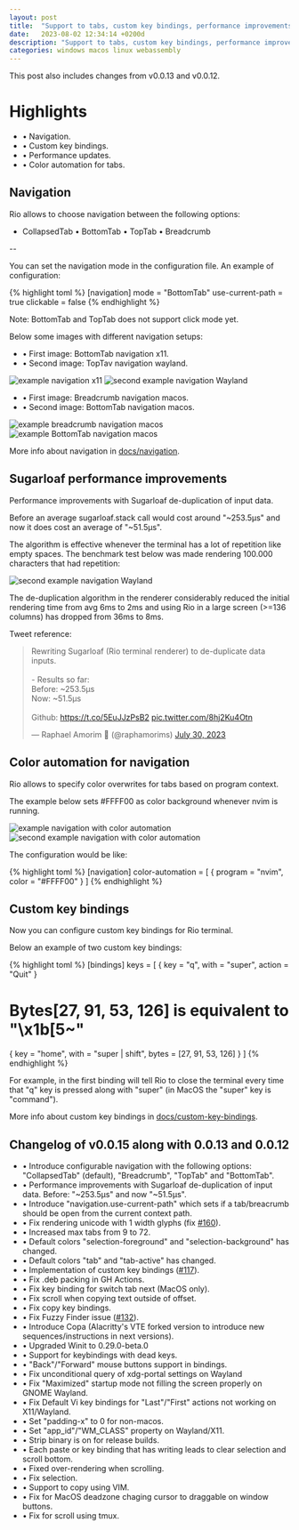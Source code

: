```yaml
---
layout: post
title:  "Support to tabs, custom key bindings, performance improvements and other updates"
date:   2023-08-02 12:34:14 +0200d
description: "Support to tabs, custom key bindings, performance improvements, color automation for tabs, binary size optimization, bug fixes and other updates."
categories: windows macos linux webassembly
---
```


This post also includes changes from v0.0.13 and v0.0.12.

# Highlights

- • Navigation.
- • Custom key bindings.
- • Performance updates.
- • Color automation for tabs.

## Navigation

Rio allows to choose navigation between the following options:

- <span class="keyword">CollapsedTab</span> • <span class="keyword">BottomTab</span> • <span class="keyword">TopTab</span> • <span class="keyword">Breadcrumb</span>

--

You can set the navigation mode in the configuration file. An example of configuration:

{% highlight toml %}
[navigation]
mode = "BottomTab"
use-current-path = true
clickable = false
{% endhighlight %}

Note: BottomTab and TopTab does not support click mode yet.

Below some images with different navigation setups:

- • First image: BottomTab navigation x11.
- • Second image: TopTav navigation wayland.

<p>
<img alt="example navigation x11" src="/rio/assets/posts/0.0.15/demo-navigation-x11.png" class="mid"/>

<img alt="second example navigation Wayland" src="/rio/assets/posts/0.0.15/demo-navigation-wayland.png" class="mid"/>
</p>

- • First image: Breadcrumb navigation macos.
- • Second image: BottomTab navigation macos.

<p>
<img alt="example breadcrumb navigation macos" src="/rio/assets/features/demo-breadcrumb.png" class="mid"/>

<img alt="example BottomTab navigation macos" src="/rio/assets/features/demo-bottom-tab.png" class="mid"/>
</p>

More info about navigation in [docs/navigation](/rio/docs/navigation/).

## Sugarloaf performance improvements

Performance improvements with Sugarloaf de-duplication of input data.

Before an average sugarloaf.stack call would cost around "~253.5µs" and now it does cost an average of "~51.5µs".

The algorithm is effective whenever the terminal has a lot of repetition like empty spaces. The benchmark test below was made rendering 100.000 characters that had repetition: 

<img alt="second example navigation Wayland" src="/rio/assets/posts/0.0.15/de-duplication-sugarloaf.jpg" class="mid"/>

The de-duplication algorithm in the renderer considerably reduced the initial rendering time from avg <span class="keyword">6ms to 2ms</span> and using Rio in a large screen (>=136 columns) has dropped from <span class="keyword">36ms to 8ms</span>.

Tweet reference:

<blockquote class="twitter-tweet"><p lang="ca" dir="ltr">Rewriting Sugarloaf (Rio terminal renderer) to de-duplicate data inputs.<br><br>- Results so far:<br>Before: ~253.5µs<br>Now: ~51.5µs<br><br>Github: <a href="https://t.co/5EuJJzPsB2">https://t.co/5EuJJzPsB2</a> <a href="https://t.co/8hj2Ku4Otn">pic.twitter.com/8hj2Ku4Otn</a></p>&mdash; Raphael Amorim 🦀 (@raphamorims) <a href="https://twitter.com/raphamorims/status/1685612156773961728?ref_src=twsrc%5Etfw">July 30, 2023</a></blockquote> <script async src="https://platform.twitter.com/widgets.js" charset="utf-8"></script>

## Color automation for navigation

Rio allows to specify color overwrites for tabs based on program context.

The example below sets <span class="keyword">#FFFF00</span> as color background whenever <span class="keyword">nvim</span> is running.

<p>
<img alt="example navigation with color automation" src="/rio/assets/features/demo-colorized-navigation.png" class="mid"/>

<img alt="second example navigation with color automation" src="/rio/assets/features/demo-colorized-navigation-2.png" class="mid"/>
</p>

The configuration would be like:

{% highlight toml %}
[navigation]
color-automation = [
  { program = "nvim", color = "#FFFF00" }
]
{% endhighlight %}

## Custom key bindings

Now you can configure custom key bindings for Rio terminal.

Below an example of two custom key bindings:

{% highlight toml %}
[bindings]
keys = [
  { key = "q", with = "super", action = "Quit" }
  # Bytes[27, 91, 53, 126] is equivalent to "\x1b[5~"
  { key = "home", with = "super | shift", bytes = [27, 91, 53, 126] }
]
{% endhighlight %}

For example, in the first binding will tell Rio to close the terminal every time that "q" key is pressed along with "super" (in MacOS the "super" key is "command").

More info about custom key bindings in [docs/custom-key-bindings](/rio/docs/custom-key-bindings/).

## Changelog of v0.0.15 along with 0.0.13 and 0.0.12

- • Introduce configurable navigation with the following options: "CollapsedTab" (default), "Breadcrumb", "TopTab" and "BottomTab".
- • Performance improvements with Sugarloaf de-duplication of input data. Before: "~253.5µs" and now "~51.5µs".
- • Introduce "navigation.use-current-path" which sets if a tab/breacrumb should be open from the current context path.
- • Fix rendering unicode with 1 width glyphs (fix [#160](https://github.com/raphamorim/rio/issues/160)).
- • Increased max tabs from 9 to 72.
- • Default colors "selection-foreground" and "selection-background" has changed.
- • Default colors "tab" and "tab-active" has changed.
- • Implementation of custom key bindings ([#117](https://github.com/raphamorim/rio/issues/117)).
- • Fix .deb packing in GH Actions.
- • Fix key binding for switch tab next (MacOS only).
- • Fix scroll when copying text outside of offset.
- • Fix copy key bindings.
- • Fix Fuzzy Finder issue ([#132](https://github.com/raphamorim/rio/issues/132)).
- • Introduce Copa (Alacritty's VTE forked version to introduce new sequences/instructions in next versions).
- • Upgraded Winit to 0.29.0-beta.0
- • Support for keybindings with dead keys.
- • "Back"/"Forward" mouse buttons support in bindings.
- • Fix unconditional query of xdg-portal settings on Wayland
- • Fix "Maximized" startup mode not filling the screen properly on GNOME Wayland.
- • Fix Default Vi key bindings for "Last"/"First" actions not working on X11/Wayland.
- • Set "padding-x" to 0 for non-macos.
- • Set "app_id"/"WM_CLASS" property on Wayland/X11.
- • Strip binary is on for release builds.
- • Each paste or key binding that has writing leads to clear selection and scroll bottom.
- • Fixed over-rendering when scrolling.
- • Fix selection.
- • Support to copy using VIM.
- • Fix for MacOS deadzone chaging cursor to draggable on window buttons.
- • Fix for scroll using tmux.
